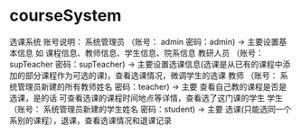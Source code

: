 # courseSystem
选课系统
账号说明：
  系统管理员 （账号： admin  密码：admin)  -> 主要设置基本信息 如 课程信息、教师信息、学生信息、院系信息
  教研人员 （账号： supTeacher 密码：supTeacher)  -> 主要设置选课信息(选课是从已有的课程中添加的部分课程作为可选的课)，查看选课情况，微调学生的选课
  教师 （账号： 系统管理员新建的所有教师姓名 密码：teacher)  -> 主要 查看自己教的课程是否是选课，是的话 可查看选课的课程时间地点等详情，查看选了这门课的学生
  学生 （账号： 系统管理员新建的学生姓名 密码：student)  -> 主要  选课(只能选同一个系别的课程），退课，查看选课情况和退课记录
